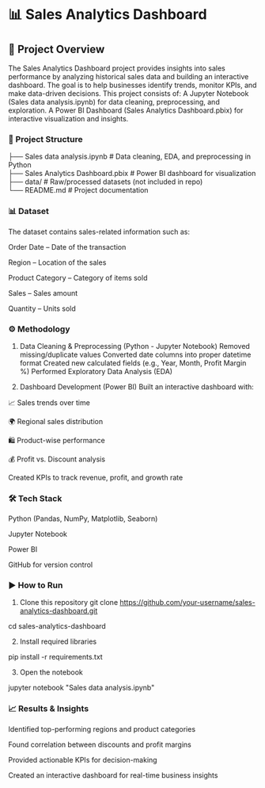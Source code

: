 # 📊 Sales Analytics Dashboard

## 📌 Project Overview
The Sales Analytics Dashboard project provides insights into sales performance by analyzing historical sales data and building an interactive dashboard. The goal is to help businesses identify trends, monitor KPIs, and make data-driven decisions.
This project consists of:
A Jupyter Notebook (Sales data analysis.ipynb) for data cleaning, preprocessing, and exploration.
A Power BI Dashboard (Sales Analytics Dashboard.pbix) for interactive visualization and insights.

### 📂 Project Structure

├── Sales data analysis.ipynb      # Data cleaning, EDA, and preprocessing in Python  
├── Sales Analytics Dashboard.pbix # Power BI dashboard for visualization  
├── data/                          # Raw/processed datasets (not included in repo)  
└── README.md                      # Project documentation  

### 📊 Dataset
The dataset contains sales-related information such as:

Order Date – Date of the transaction

Region – Location of the sales

Product Category – Category of items sold

Sales – Sales amount

Quantity – Units sold

### ⚙️ Methodology
1. Data Cleaning & Preprocessing (Python - Jupyter Notebook)
Removed missing/duplicate values
Converted date columns into proper datetime format
Created new calculated fields (e.g., Year, Month, Profit Margin %)
Performed Exploratory Data Analysis (EDA)

2. Dashboard Development (Power BI)
Built an interactive dashboard with:

📈 Sales trends over time

🌍 Regional sales distribution

🛍️ Product-wise performance

💰 Profit vs. Discount analysis

Created KPIs to track revenue, profit, and growth rate

### 🛠️ Tech Stack
Python (Pandas, NumPy, Matplotlib, Seaborn)

Jupyter Notebook

Power BI

GitHub for version control

### ▶️ How to Run

1. Clone this repository
git clone https://github.com/your-username/sales-analytics-dashboard.git

cd sales-analytics-dashboard

2. Install required libraries
   
pip install -r requirements.txt

3. Open the notebook
   
jupyter notebook "Sales data analysis.ipynb"

### 📈 Results & Insights
Identified top-performing regions and product categories

Found correlation between discounts and profit margins

Provided actionable KPIs for decision-making

Created an interactive dashboard for real-time business insights
